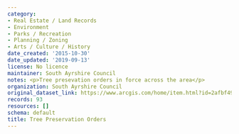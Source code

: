 ```yaml
---
category:
- Real Estate / Land Records
- Environment
- Parks / Recreation
- Planning / Zoning
- Arts / Culture / History
date_created: '2015-10-30'
date_updated: '2019-09-13'
license: No licence
maintainer: South Ayrshire Council
notes: <p>Tree presevation orders in force across the area</p>
organization: South Ayrshire Council
original_dataset_link: https://www.arcgis.com/home/item.html?id=2afbf49fd8514e8aa67fa6a6eceeaf86
records: 93
resources: []
schema: default
title: Tree Preservation Orders
---
```

